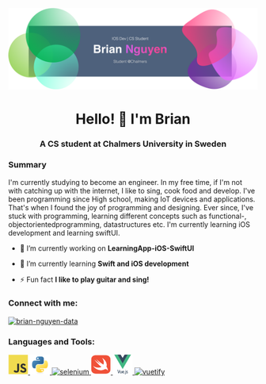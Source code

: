 [![MasterHead](./temp.png)](https://github.com/abbbringu)
<h1 align="center">Hello! 👋 I'm Brian</h1>
<h3 align="center">A CS student at Chalmers University in Sweden</h3>
<h3 align="left">Summary</h3>
<p align = "left"> <a>
I'm currently studying to become an engineer. In my free time, if I'm not with catching up with the internet, I like to sing, cook food and develop. I've been programming since High school, making IoT devices and applications. That's when I found the joy of programming and designing. Ever since, I've stuck with programming, learning different concepts such as functional-, objectorientedprogramming, datastructures etc. I'm currently learning iOS development and learning swiftUI.
</a>
</p>

- 🔭 I’m currently working on **LearningApp-iOS-SwiftUI**

- 🌱 I’m currently learning **Swift and iOS development**

- ⚡ Fun fact **I like to play guitar and sing!**

<h3 align="left">Connect with me:</h3>
<p align="left">
<a href="https://linkedin.com/in/brian-nguyen-data" target="blank"><img align="center" src="https://raw.githubusercontent.com/rahuldkjain/github-profile-readme-generator/master/src/images/icons/Social/linked-in-alt.svg" alt="brian-nguyen-data" height="30" width="40" /></a>
</p>

<h3 align="left">Languages and Tools:</h3>
<p align="left"> <a href="https://developer.mozilla.org/en-US/docs/Web/JavaScript" target="_blank" rel="noreferrer"> <img src="https://raw.githubusercontent.com/devicons/devicon/master/icons/javascript/javascript-original.svg" alt="javascript" width="40" height="40"/> </a> <a href="https://www.python.org" target="_blank" rel="noreferrer"> <img src="https://raw.githubusercontent.com/devicons/devicon/master/icons/python/python-original.svg" alt="python" width="40" height="40"/> </a> <a href="https://www.selenium.dev" target="_blank" rel="noreferrer"> <img src="https://raw.githubusercontent.com/detain/svg-logos/780f25886640cef088af994181646db2f6b1a3f8/svg/selenium-logo.svg" alt="selenium" width="40" height="40"/> </a> <a href="https://developer.apple.com/swift/" target="_blank" rel="noreferrer"> <img src="https://raw.githubusercontent.com/devicons/devicon/master/icons/swift/swift-original.svg" alt="swift" width="40" height="40"/> </a> <a href="https://vuejs.org/" target="_blank" rel="noreferrer"> <img src="https://raw.githubusercontent.com/devicons/devicon/master/icons/vuejs/vuejs-original-wordmark.svg" alt="vuejs" width="40" height="40"/> </a> <a href="https://vuetifyjs.com/en/" target="_blank" rel="noreferrer"> <img src="https://bestofjs.org/logos/vuetify.svg" alt="vuetify" width="40" height="40"/> </a> </p>
